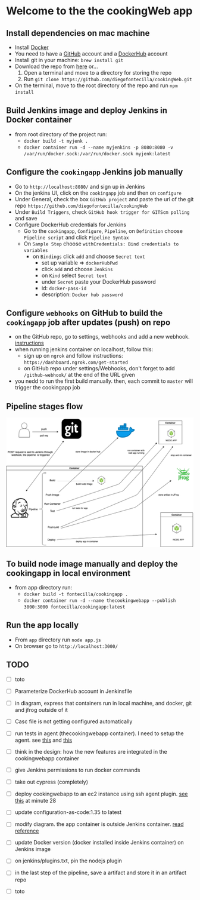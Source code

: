 # Welcome to the the cookingWeb app

## Install dependencies on mac machine

* Install [Docker](https://docs.docker.com/docker-for-mac/install/)
* You need to have a [GitHub](https://github.com/) account and a [DockerHub](https://www.docker.com/) account
* Install git in your machine: `brew install git`
* Download the repo from [here](https://github.com/diegofontecilla/cookingWeb) or...
  1. Open a terminal and move to a directory for storing the repo
  1. Run `git clone https://github.com/diegofontecilla/cookingWeb.git`
* On the terminal, move to the root directory of the repo and run `npm install`

## Build Jenkins image and deploy Jenkins in Docker container

* from root directory of the project run:
  * `docker build -t myjenk .`
  * `docker container run -d --name myjenkins -p 8080:8080 -v /var/run/docker.sock:/var/run/docker.sock myjenk:latest`

## Configure the `cookingapp` Jenkins job manually

* Go to `http://localhost:8080/` and sign up in Jenkins
* On the jenkins UI, click on the `cookingapp` job and then on `configure`
* Under General, check the box `GitHub project` and paste the url of the git repo `https://github.com/diegofontecilla/cookingWeb`
* Under `Build Triggers`, check `GitHub hook trigger for GITScm polling` and save
* Configure DockerHub credentials for Jenkins
  * Go to the `cookingapp`, `Configure`, `Pipeline`, on `Definition` choose `Pipeline script` and click `Pipeline Syntax`
  * On `Sample Step` choose `withCredentials: Bind credentials to variables`
    * on `Bindings` click `add` and choose `Secret text`
      * set up variable => `dockerHubPwd`
      * click `add` and choose `Jenkins`
      * on `Kind` select `Secret text`
      * under `Secret` paste your DockerHub password
      * id: `docker-pass-id`
      * description: `Docker hub password`

## Configure `webhooks` on GitHub to build the `cookingapp` job after updates (push) on repo

* on the GitHub repo, go to settings, webhooks and add a new webhook.
[instructions](https://embeddedartistry.com/blog/2017/12/21/jenkins-kick-off-a-ci-build-with-github-push-notifications/)
* when running jenkins container on localhost, follow this:
  * sign up on `ngrok` and follow instructions: `https://dashboard.ngrok.com/get-started`
  * on GitHub repo under settings/Webhooks, don't forget to add `/github-webhook/` at the
  end of the URL given
* you nedd to run the first build manually. then, each commit to `master` will trigger the
cookingapp job

## Pipeline stages flow

![Stages flow](./diagrams/PipelineStageFlow.png)

## To build node image manually and deploy the cookingapp in local environment

* from app directory run:
  * `docker build -t fontecilla/cookingapp .`
  * `docker container run -d --name thecookingwebapp --publish 3000:3000 fontecilla/cookingapp:latest`

## Run the app locally

* From `app` directory run `node app.js`
* On browser go to `http://localhost:3000/`

## TODO

* [ ] toto
* [ ] Parameterize DockerHub account in Jenkinsfile
* [ ] in diagram, express that containers run in local machine, and docker, git and jfrog outside of it
* [ ] Casc file is not getting configured automatically
* [ ] run tests in agent (thecookingwebapp container). I need to setup the agent. see [this](https://docs.microsoft.com/en-us/azure/devops/pipelines/agents/docker?view=azure-devops) and [this](https://devopscube.com/docker-containers-as-build-slaves-jenkins/)
* [ ] think in the design: how the new features are integrated in the cookingwebapp container
* [ ] give Jenkins permissions to run docker commands
* [ ] take out cypress (completely)
* [ ] deploy cookingwebapp to an ec2 instance using ssh agent plugin. [see this](https://www.youtube.com/watch?v=gdbA3vR2eDs) at minute 28
* [ ] update configuration-as-code:1.35 to latest
* [ ] modify diagram. the app container is outside Jenkins container. [read reference](https://medium.com/@manav503/how-to-build-docker-images-inside-a-jenkins-container-d59944102f30)
* [ ] update Docker version (docker installed inside Jenkins container) on Jenkins image
* [ ] on jenkins/plugins.txt, pin the nodejs plugin
* [ ] in the last step of the pipeline, save a artifact and store it in an artifact repo
* [ ] toto



